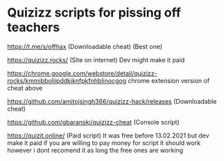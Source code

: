 # Quizizz scripts for pissing off teachers 
https://t.me/s/offhax (Downloadable cheat) (Best one)

https://quizizz.rocks/ (Site on internet) Dev might make it paid

https://chrome.google.com/webstore/detail/quizizz-rocks/kmmibboliipddkiknfpkfnhblinocgog chrome extension version of cheat above

https://github.com/amitojsingh366/quizizz-hack/releases (Downloadable cheat)

https://github.com/gbaranski/quizizz-cheat (Console script) 

https://quizit.online/ (Paid script) It was free before 13.02.2021 but dev make it paid if you are willing to pay money for script it should work however i dont recomend it as long the free ones are working
